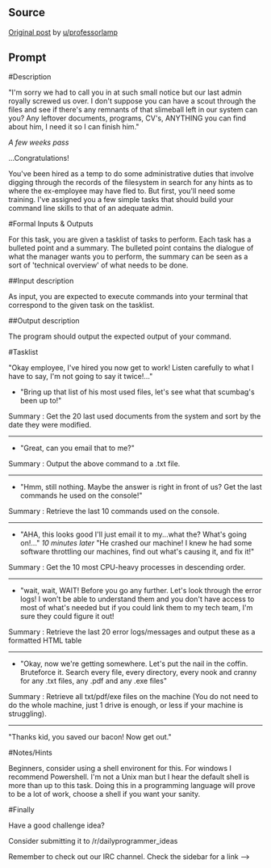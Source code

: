 #

## Source

[Original post](https://old.reddit.com/r/dailyprogrammer/comments/2kh2tz/10272014_challenge_186_easy_admin_schmadmin/) by [u/professorlamp](https://old.reddit.com/user/professorlamp)

## Prompt

#Description

"I'm sorry we had to call you in at such small notice but our last admin royally screwed us over. I don't suppose you can have a scout through the files and see if there's any remnants of that slimeball left in our system can you? Any leftover documents, programs, CV's, ANYTHING you can find about him, I need it so I can finish him."

*A few weeks pass*

...Congratulations!

You've been hired as a temp to do some administrative duties that involve digging through the records of the filesystem in search for any hints as to where the ex-employee may have fled to. But first, you'll need some training. I've assigned you a few simple tasks that should build your command line skills to that of an adequate admin.

#Formal Inputs & Outputs

For this task, you are given a tasklist of tasks to perform. Each task has a bulleted point and a summary. The bulleted point contains the dialogue of what the manager wants you to perform, the summary can be seen as a sort of 'technical overview' of what needs to be done.

##Input description

As input, you are expected to execute commands into your terminal that correspond to the given task on the tasklist.

##Output description

The program should output the expected output of your command.

#Tasklist

"Okay employee, I've hired you now get to work! Listen carefully to what I have to say, I'm not going to say it twice!..."

* "Bring up that list of his most used files, let's see what that scumbag's been up to!"

Summary : Get the 20 last used documents from the system and sort by the date they were modified.

-----

* "Great, can you email that to me?"

Summary : Output the above command to a .txt file.

-----

* "Hmm, still nothing. Maybe the answer is right in front of us? Get the last commands he used on the console!"

Summary : Retrieve the last 10 commands used on the console.

-----

* "AHA, this looks good I'll just email it to my...what the? What's going on!..."  *10 minutes later* "He crashed our machine! I knew he had some software throttling our machines, find out what's causing it, and fix it!"

Summary :  Get the 10 most CPU-heavy processes in descending order.

-----

* "wait, wait, WAIT! Before you go any further. Let's look through the error logs! I won't be able to understand them and you don't have access to most of what's needed but if you could link them to my tech team, I'm sure they could figure it out!

Summary : Retrieve the last 20 error logs/messages and output these as a formatted HTML table

-----

* "Okay, now we're getting somewhere. Let's put the nail in the coffin. Bruteforce it. Search every file, every directory, every nook and cranny for any .txt files, any .pdf and any .exe files"

Summary : Retrieve all txt/pdf/exe files on the machine (You do not need to do the whole machine, just 1 drive is enough, or less if your machine is struggling).

-----

"Thanks kid, you saved our bacon! Now get out."

#Notes/Hints

Beginners, consider using a shell environent for this. For windows I recommend Powershell. I'm not a Unix man but I hear the default shell is more than up to this task. Doing this in a programming language will prove to be a lot of work, choose a shell if you want your sanity.

#Finally

Have a good challenge idea?

Consider submitting it to /r/dailyprogrammer_ideas

Remember to check out our IRC channel. Check the sidebar for a link -->

